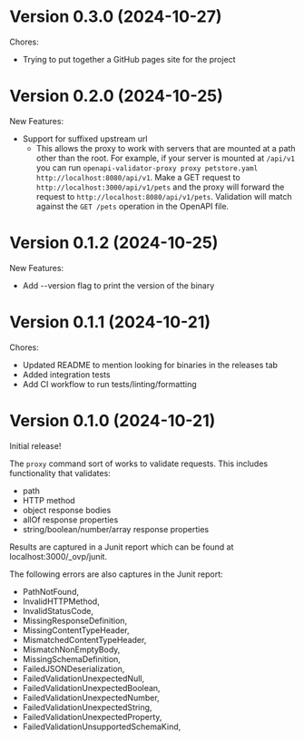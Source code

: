 # Version 0.3.0 (2024-10-27)
Chores:
  - Trying to put together a GitHub pages site for the project

# Version 0.2.0 (2024-10-25)
New Features:
  - Support for suffixed upstream url
    - This allows the proxy to work with servers that are mounted at a path other than the root. For example, if your server is mounted at `/api/v1` you can run `openapi-validator-proxy proxy petstore.yaml http://localhost:8080/api/v1`. Make a GET request to `http://localhost:3000/api/v1/pets` and the proxy will forward the request to `http://localhost:8080/api/v1/pets`. Validation will match against the `GET /pets` operation in the OpenAPI file.

# Version 0.1.2 (2024-10-25)
New Features:
  - Add --version flag to print the version of the binary

# Version 0.1.1 (2024-10-21)
Chores:
  - Updated README to mention looking for binaries in the releases tab
  - Added integration tests
  - Add CI workflow to run tests/linting/formatting

# Version 0.1.0 (2024-10-21)

Initial release!

The `proxy` command sort of works to validate requests. This includes functionality that validates:
- path
- HTTP method
- object response bodies
- allOf response properties
- string/boolean/number/array response properties

Results are captured in a Junit report which can be found at localhost:3000/_ovp/junit.

The following errors are also captures in the Junit report:
- PathNotFound,
- InvalidHTTPMethod,
- InvalidStatusCode,
- MissingResponseDefinition,
- MissingContentTypeHeader,
- MismatchedContentTypeHeader,
- MismatchNonEmptyBody,
- MissingSchemaDefinition,
- FailedJSONDeserialization,
- FailedValidationUnexpectedNull,
- FailedValidationUnexpectedBoolean,
- FailedValidationUnexpectedNumber,
- FailedValidationUnexpectedString,
- FailedValidationUnexpectedProperty,
- FailedValidationUnsupportedSchemaKind,

